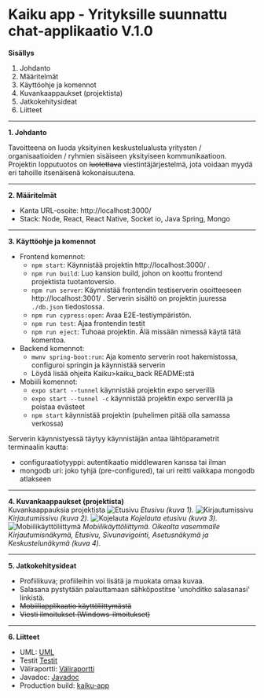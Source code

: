 # Kaiku app - Yrityksille suunnattu chat-applikaatio V.1.0

**Sisällys**
1. Johdanto
2. Määritelmät
3. Käyttöohje ja komennot
4. Kuvankaappaukset (projektista)
5. Jatkokehitysideat
6. Liitteet

____________

**1. Johdanto**

Tavoitteena on luoda yksityinen keskustelualusta yritysten / organisaatioiden / ryhmien
sisäiseen yksityiseen kommunikaatioon. Projektin lopputuotos on ~~luotettava~~
viestintäjärjestelmä, jota voidaan myydä eri tahoille itsenäisenä kokonaisuutena.
__________________

**2. Määritelmät**

- Kanta URL-osoite: http://localhost:3000/
- Stack: Node, React, React Native, Socket io, Java Spring, Mongo

____________________

**3. Käyttöohje ja komennot**

* Frontend komennot:
  - `npm start`: Käynnistää projektin http://localhost:3000/ .
  - `npm run build`: Luo kansion build, johon on koottu frontend projektista tuotantoversio.
  - `npm run server`: Käynnistää frontendin testiserverin osoitteeseen http://localhost:3001/ . Serverin sisältö on projektin juuressa `./db.json` tiedostossa.
  - `npm run cypress:open`: Avaa E2E-testiympäristön.
  - `npm run test`: Ajaa frontendin testit
  - `npm run eject`: Tuhoaa projektin. Älä missään nimessä käytä tätä komentoa.
* Backend komennot:
  - `mwnv spring-boot:run`: Aja komento serverin root hakemistossa, configuroi springin ja käynnistää serverin
  - Löydä lisää ohjeita Kaiku>kaiku_back README:stä
* Mobiili komennot:
  - `expo start --tunnel` käynnistää projektin expo serverillä
  - `expo start --tunnel -c` käynnistää projektin expo serverillä ja poistaa evästeet
  - `npm start` käynnistää projektin (puhelimen pitää olla samassa verkossa)

Serverin käynnistyessä täytyy käynnistäjän antaa lähtöparametrit terminaalin kautta:
  -  configuraatiotyyppi: autentikaatio middlewaren kanssa tai ilman
  -  mongodb uri: joko tyhjä (pre-configured), tai uri reitti vaikkapa mongodb atlakseen 
_______________

**4. Kuvankaappaukset (projektista)**\
Kuvankaappauksia projektista
![Etusivu](https://cdn.discordapp.com/attachments/666191461267537923/684763784229027856/gui-kaiku.PNG)
*Etusivu (kuva 1).*
![Kirjautumissivu](https://cdn.discordapp.com/attachments/666191461267537923/685108197014765598/login.PNG)
*Kirjautumissivu (kuva 2).*
![Kojelauta](https://cdn.discordapp.com/attachments/666191461267537923/685108183991058442/kojelauta.PNG)
*Kojelauta etusivu (kuva 3).*
![Mobiilikäyttöliittymä](https://cdn.discordapp.com/attachments/671656325264179230/698250090581852281/mobile-gui.png)
*Mobiilikäyttöliittymä. Oikealta vasemmalle Kirjautumisnäkymä, Etusivu, Sivunavigointi, Asetusnäkymä ja Keskustelunäkymä (kuva 4).*
_____
**5. Jatkokehitysideat**
- Profiilikuva; profiileihin voi lisätä ja muokata omaa kuvaa.
- Salasana pystytään palauttamaan sähköpostitse 'unohditko salasanasi' linkistä.
- ~~Mobiiliapplikaatio käyttöliittymästä~~
- ~~Viesti ilmoitukset (Windows-ilmoitukset)~~
_____
**6. Liitteet**
- UML: [UML](http://users.metropolia.fi/~borissj/kaiku-uml.pdf)
- Testit [Testit](https://users.metropolia.fi/~jessear/OTP1/jacoco/index.html)
- Väliraportti: [Väliraportti](http://users.metropolia.fi/~borissj/Kaiku-v%c3%a4liraportti.pdf)
- Javadoc: [Javadoc](https://users.metropolia.fi/~jessear/OTP1/javadocs/index.html)
- Production build: [kaiku-app](http://10.114.32.19:5000/)